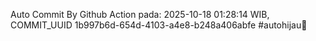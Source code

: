 Auto Commit By Github Action pada: 2025-10-18 01:28:14 WIB, COMMIT_UUID 1b997b6d-654d-4103-a4e8-b248a406abfe #autohijau🗿
